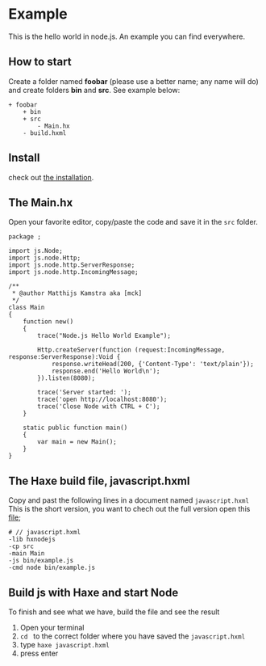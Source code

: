 # Example

This is the hello world in node.js. An example you can find everywhere.

## How to start

Create a folder named **foobar** (please use a better name; any name will do) and create folders **bin** and **src**.
See example below:

```
+ foobar
	+ bin
	+ src
		- Main.hx
	- build.hxml
```

## Install

check out [the installation](installation.md).

## The Main.hx

Open your favorite editor, copy/paste the code and save it in the `src` folder.

```
package ;

import js.Node;
import js.node.Http;
import js.node.http.ServerResponse;
import js.node.http.IncomingMessage;

/**
 * @author Matthijs Kamstra aka [mck]
 */
class Main
{
	function new()
	{
		trace("Node.js Hello World Example");

		Http.createServer(function (request:IncomingMessage, response:ServerResponse):Void {
			response.writeHead(200, {'Content-Type': 'text/plain'});
			response.end('Hello World\n');
		}).listen(8080);

		trace('Server started: ');
		trace('open http://localhost:8080');
		trace('Close Node with CTRL + C');
	}

	static public function main()
	{
		var main = new Main();
	}
}

```

## The Haxe build file, javascript.hxml

Copy and past the following lines in a document named `javascript.hxml`
This is the short version, you want to chech out the full version open this [file](/code/javascript.hxml);

```
# // javascript.hxml
-lib hxnodejs
-cp src
-main Main
-js bin/example.js
-cmd node bin/example.js
```

## Build js with Haxe and start Node

To finish and see what we have, build the file and see the result

1. Open your terminal
2. `cd ` to the correct folder where you have saved the `javascript.hxml`
3. type `haxe javascript.hxml`
4. press enter
